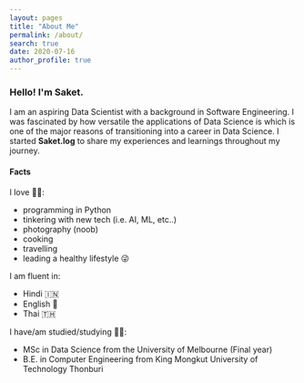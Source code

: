 ```yaml
---
layout: pages
title: "About Me"
permalink: /about/
search: true
date: 2020-07-16
author_profile: true
---
```


### Hello! I'm Saket.

I am an aspiring Data Scientist with a background in Software Engineering. I was fascinated by how versatile the applications of Data Science is which is one of the major reasons of transitioning into a career in Data Science. I started **Saket.log** to share my experiences and learnings throughout my journey. 

#### Facts

I love 🙋‍♂️:
 - programming in Python
 - tinkering with new tech (i.e. AI, ML, etc..)
 - photography (noob)
 - cooking 
 - travelling
 - leading a healthy lifestyle 😜

I am fluent in:
 - Hindi 🇮🇳
 - English 🏴󠁧󠁢󠁥󠁮󠁧󠁿
 - Thai 🇹🇭


I have/am studied/studying  👨‍🎓:
 - MSc in Data Science from the University of Melbourne (Final year)
 - B.E. in Computer Engineering from King Mongkut University of Technology Thonburi


 
